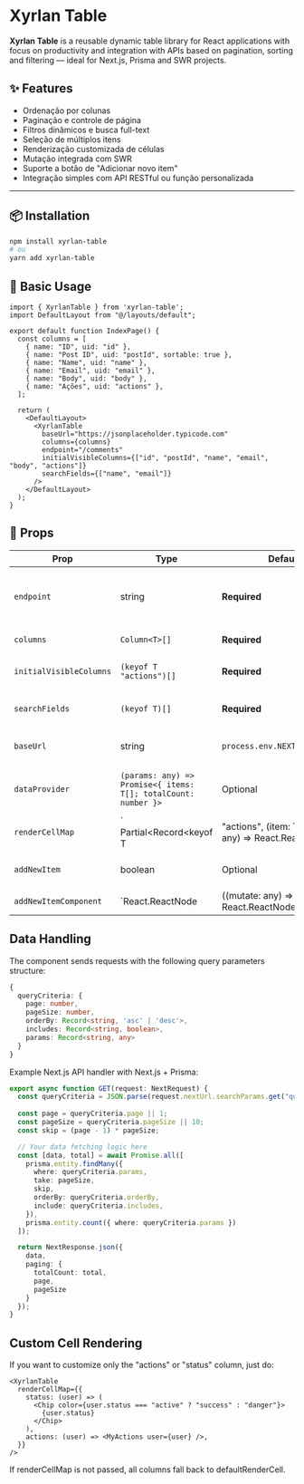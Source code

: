 # Xyrlan Table

**Xyrlan Table** is a reusable dynamic table library for React applications with focus on productivity and integration with APIs based on pagination, sorting and filtering — ideal for Next.js, Prisma and SWR projects.

## ✨ Features

- Ordenação por colunas
- Paginação e controle de página
- Filtros dinâmicos e busca full-text
- Seleção de múltiplos itens
- Renderização customizada de células
- Mutação integrada com SWR
- Suporte a botão de "Adicionar novo item"
- Integração simples com API RESTful ou função personalizada

---

## 📦 Installation

```bash
npm install xyrlan-table
# ou
yarn add xyrlan-table
```

## 🧱 Basic Usage

```tsx
import { XyrlanTable } from 'xyrlan-table';
import DefaultLayout from "@/layouts/default";

export default function IndexPage() {
  const columns = [
    { name: "ID", uid: "id" },
    { name: "Post ID", uid: "postId", sortable: true },
    { name: "Name", uid: "name" },
    { name: "Email", uid: "email" },
    { name: "Body", uid: "body" },
    { name: "Ações", uid: "actions" },
  ];

  return (
    <DefaultLayout>
      <XyrlanTable
        baseUrl="https://jsonplaceholder.typicode.com"
        columns={columns}
        endpoint="/comments"
        initialVisibleColumns={["id", "postId", "name", "email", "body", "actions"]}
        searchFields={["name", "email"]}
      />
    </DefaultLayout>
  );
}
```

## 🧱 Props

| Prop                    | Type                                                                                | Default                       | Description                            |
| ----------------------- | ----------------------------------------------------------------------------------- | ----------------------------- | -------------------------------------- |
| `endpoint`              | string                                                                              | **Required**                  | API endpoint for default data provider |
| `columns`               | `Column<T>[]`                                                                       | **Required**                  | Column definitions                     |
| `initialVisibleColumns` | `(keyof T   "actions")[]`                                                           | **Required**                  | Initially visible columns              |
| `searchFields`          | `(keyof T)[]`                                                                       | **Required**                  | Fields for full-text search            |
| `baseUrl`               | string                                                                              | `process.env.NEXT_PUBLIC_URL` | Base URL for API requests              |
| `dataProvider`          | `(params: any) => Promise<{ items: T[]; totalCount: number }>`                      | Optional                      | Custom data fetching function          |
| `renderCellMap`         | ` Partial<Record<keyof T | "actions", (item: T, mutate?: any) => React.ReactNode>>` | Optional                      | Custom cell renderer                   |
| `addNewItem`            | boolean                                                                             | Optional                      | Show "Add New" button                  |
| `addNewItemComponent`   | `React.ReactNode | ((mutate: any) => React.ReactNode)`                              | Optional                      | Custom "Add New" component             |

## Data Handling

The component sends requests with the following query parameters structure:
```ts
{
  queryCriteria: {
    page: number,
    pageSize: number,
    orderBy: Record<string, 'asc' | 'desc'>,
    includes: Record<string, boolean>,
    params: Record<string, any>
  }
}
```

Example Next.js API handler with Next.js + Prisma:
```ts
export async function GET(request: NextRequest) {
  const queryCriteria = JSON.parse(request.nextUrl.searchParams.get("queryCriteria") || "{}");
  
  const page = queryCriteria.page || 1;
  const pageSize = queryCriteria.pageSize || 10;
  const skip = (page - 1) * pageSize;

  // Your data fetching logic here
  const [data, total] = await Promise.all([ 
    prisma.entity.findMany({
      where: queryCriteria.params,
      take: pageSize,
      skip,
      orderBy: queryCriteria.orderBy,
      include: queryCriteria.includes,
    }),
    prisma.entity.count({ where: queryCriteria.params })
  ]);

  return NextResponse.json({
    data,
    paging: {
      totalCount: total,
      page,
      pageSize
    }
  });
}
```

## Custom Cell Rendering
If you want to customize only the "actions" or "status" column, just do:
```tsx
<XyrlanTable
  renderCellMap={{
    status: (user) => (
      <Chip color={user.status === "active" ? "success" : "danger"}>
        {user.status}
      </Chip>
    ),
    actions: (user) => <MyActions user={user} />,
  }}
/>
```
If renderCellMap is not passed, all columns fall back to defaultRenderCell.